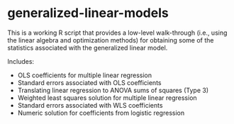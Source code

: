 # generalized-linear-models
This is a working R script that provides a low-level walk-through (i.e., using the linear algebra and optimization methods) for obtaining some of the statistics associated with the generalized linear model.

Includes:
  - OLS coefficients for multiple linear regression
  - Standard errors associated with OLS coefficients
  - Translating linear regression to ANOVA sums of squares (Type 3)
  - Weighted least squares solution for multiple linear regression
  - Standard errors associated with WLS coefficients
  - Numeric solution for coefficients from logistic regression
  
  
  
